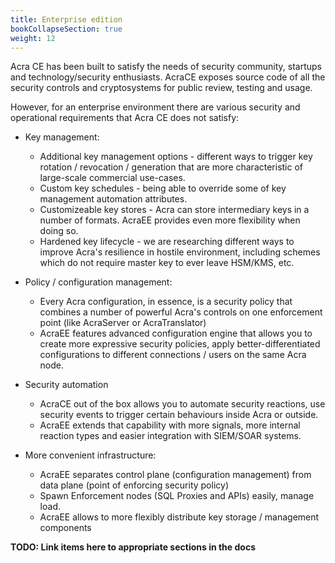 ```yaml
---
title: Enterprise edition
bookCollapseSection: true
weight: 12
---
```


Acra CE has been built to satisfy the needs of security community, startups and technology/security enthusiasts. AcraCE exposes source code of all the security controls and cryptosystems for public review, testing and usage. 

However, for an enterprise environment there are various security and operational requirements that Acra CE does not satisfy: 

* Key management: 
  * Additional key management options - different ways to trigger key rotation / revocation / generation that are more characteristic of large-scale commercial use-cases. 
  * Custom key schedules - being able to override some of key management automation attributes. 
  * Customizeable key stores - Acra can store intermediary keys in a number of formats. AcraEE provides even more flexibility when doing so. 
  * Hardened key lifecycle - we are researching different ways to improve Acra's resilience in hostile environment, including schemes which do not require master key to ever leave HSM/KMS, etc. 

* Policy / configuration management: 
  * Every Acra configuration, in essence, is a security policy that combines a number of powerful Acra's controls on one enforcement point (like AcraServer or AcraTranslator)
  * AcraEE features advanced configuration engine that allows you to create more expressive security policies, apply better-differentiated configurations to different connections / users on the same Acra node. 

* Security automation 
  * AcraCE out of the box allows you to automate security reactions, use security events to trigger certain behaviours inside Acra or outside. 
  * AcraEE extends that capability with more signals, more internal reaction types and easier integration with SIEM/SOAR systems. 

* More convenient infrastructure:
  * AcraEE separates control plane (configuration management) from data plane (point of enforcing security policy)
  * Spawn Enforcement nodes (SQL Proxies and APIs) easily, manage load.
  * AcraEE allows to more flexibly distribute key storage / management components


**TODO: Link items here to appropriate sections in the docs**